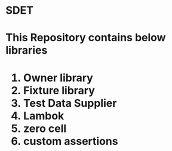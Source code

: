 # SDET

<h1> This Repository contains below libraries <h1>

  1. Owner library
  2. Fixture library
  3. Test Data Supplier
  4. Lambok
  5. zero cell
  6. custom assertions
  

